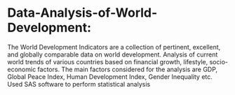# Data-Analysis-of-World-Development: 
The World Development Indicators are a collection of pertinent, excellent, and globally comparable data on world development. Analysis of current world trends of various countries based on financial growth, lifestyle, socio-economic factors. The main factors considered for the analysis are GDP, Global Peace Index, Human Development Index, Gender Inequality etc. 
Used SAS software to perform statistical analysis
